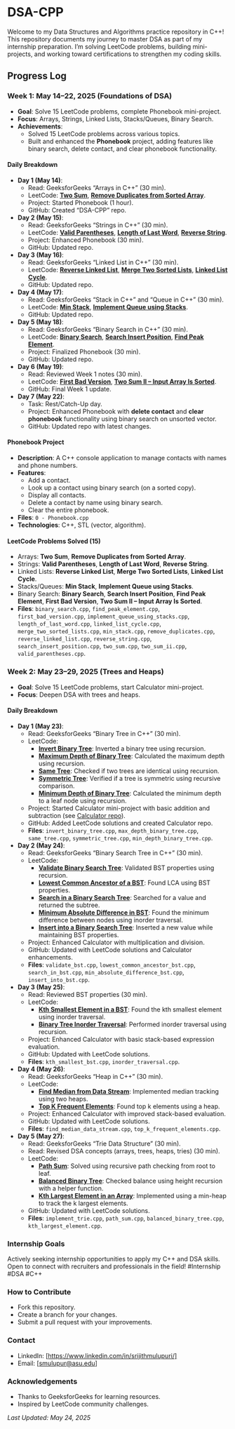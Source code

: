 # DSA-CPP

Welcome to my Data Structures and Algorithms practice repository in C++! This repository documents my journey to master DSA as part of my internship preparation. I’m solving LeetCode problems, building mini-projects, and working toward certifications to strengthen my coding skills.

## Progress Log

### Week 1: May 14–22, 2025 (Foundations of DSA)
- **Goal**: Solve 15 LeetCode problems, complete Phonebook mini-project.
- **Focus**: Arrays, Strings, Linked Lists, Stacks/Queues, Binary Search.
- **Achievements**:
  - Solved 15 LeetCode problems across various topics.
  - Built and enhanced the **Phonebook** project, adding features like binary search, delete contact, and clear phonebook functionality.

#### Daily Breakdown
- **Day 1 (May 14)**:
  - Read: GeeksforGeeks “Arrays in C++” (30 min).
  - LeetCode: **[Two Sum](https://leetcode.com/problems/two-sum/)**, **[Remove Duplicates from Sorted Array](https://leetcode.com/problems/remove-duplicates-from-sorted-array/)**.
  - Project: Started Phonebook (1 hour).
  - GitHub: Created “DSA-CPP” repo.
- **Day 2 (May 15)**:
  - Read: GeeksforGeeks “Strings in C++” (30 min).
  - LeetCode: **[Valid Parentheses](https://leetcode.com/problems/valid-parentheses/)**, **[Length of Last Word](https://leetcode.com/problems/length-of-last-word/)**, **[Reverse String](https://leetcode.com/problems/reverse-string/)**.
  - Project: Enhanced Phonebook (30 min).
  - GitHub: Updated repo.
- **Day 3 (May 16)**:
  - Read: GeeksforGeeks “Linked List in C++” (30 min).
  - LeetCode: **[Reverse Linked List](https://leetcode.com/problems/reverse-linked-list/)**, **[Merge Two Sorted Lists](https://leetcode.com/problems/merge-two-sorted-lists/)**, **[Linked List Cycle](https://leetcode.com/problems/linked-list-cycle/)**.
  - GitHub: Updated repo.
- **Day 4 (May 17)**:
  - Read: GeeksforGeeks “Stack in C++” and “Queue in C++” (30 min).
  - LeetCode: **[Min Stack](https://leetcode.com/problems/min-stack/)**, **[Implement Queue using Stacks](https://leetcode.com/problems/implement-queue-using-stacks/)**.
  - GitHub: Updated repo.
- **Day 5 (May 18)**:
  - Read: GeeksforGeeks “Binary Search in C++” (30 min).
  - LeetCode: **[Binary Search](https://leetcode.com/problems/binary-search/)**, **[Search Insert Position](https://leetcode.com/problems/search-insert-position/)**, **[Find Peak Element](https://leetcode.com/problems/find-peak-element/)**.
  - Project: Finalized Phonebook (30 min).
  - GitHub: Updated repo.
- **Day 6 (May 19)**:
  - Read: Reviewed Week 1 notes (30 min).
  - LeetCode: **[First Bad Version](https://leetcode.com/problems/first-bad-version/)**, **[Two Sum II – Input Array Is Sorted](https://leetcode.com/problems/two-sum-ii-input-array-is-sorted/)**.
  - GitHub: Final Week 1 update.
- **Day 7 (May 22)**:
  - Task: Rest/Catch-Up day.
  - Project: Enhanced Phonebook with **delete contact** and **clear phonebook** functionality using binary search on unsorted vector.
  - GitHub: Updated repo with latest changes.

#### Phonebook Project
- **Description**: A C++ console application to manage contacts with names and phone numbers.
- **Features**:
  - Add a contact.
  - Look up a contact using binary search (on a sorted copy).
  - Display all contacts.
  - Delete a contact by name using binary search.
  - Clear the entire phonebook.
- **Files**: `0 - Phonebook.cpp`
- **Technologies**: C++, STL (vector, algorithm).

#### LeetCode Problems Solved (15)
- Arrays: **Two Sum**, **Remove Duplicates from Sorted Array**.
- Strings: **Valid Parentheses**, **Length of Last Word**, **Reverse String**.
- Linked Lists: **Reverse Linked List**, **Merge Two Sorted Lists**, **Linked List Cycle**.
- Stacks/Queues: **Min Stack**, **Implement Queue using Stacks**.
- Binary Search: **Binary Search**, **Search Insert Position**, **Find Peak Element**, **First Bad Version**, **Two Sum II – Input Array Is Sorted**.
- **Files**: `binary_search.cpp`, `find_peak_element.cpp`, `first_bad_version.cpp`, `implement_queue_using_stacks.cpp`, `length_of_last_word.cpp`, `linked_list_cycle.cpp`, `merge_two_sorted_lists.cpp`, `min_stack.cpp`, `remove_duplicates.cpp`, `reverse_linked_list.cpp`, `reverse_string.cpp`, `search_insert_position.cpp`, `two_sum.cpp`, `two_sum_ii.cpp`, `valid_parentheses.cpp`.

### Week 2: May 23–29, 2025 (Trees and Heaps)
- **Goal**: Solve 15 LeetCode problems, start Calculator mini-project.
- **Focus**: Deepen DSA with trees and heaps.

#### Daily Breakdown
- **Day 1 (May 23)**:
  - Read: GeeksforGeeks “Binary Tree in C++” (30 min).
  - LeetCode: 
    - **[Invert Binary Tree](https://leetcode.com/problems/invert-binary-tree/)**: Inverted a binary tree using recursion.
    - **[Maximum Depth of Binary Tree](https://leetcode.com/problems/maximum-depth-of-binary-tree/)**: Calculated the maximum depth using recursion.
    - **[Same Tree](https://leetcode.com/problems/same-tree/)**: Checked if two trees are identical using recursion.
    - **[Symmetric Tree](https://leetcode.com/problems/symmetric-tree/)**: Verified if a tree is symmetric using recursive comparison.
    - **[Minimum Depth of Binary Tree](https://leetcode.com/problems/minimum-depth-of-binary-tree/)**: Calculated the minimum depth to a leaf node using recursion.
  - Project: Started Calculator mini-project with basic addition and subtraction (see [Calculator repo](https://github.com/Srijith1912/Calculator)).
  - GitHub: Added LeetCode solutions and created Calculator repo.
  - **Files**: `invert_binary_tree.cpp`, `max_depth_binary_tree.cpp`, `same_tree.cpp`, `symmetric_tree.cpp`, `min_depth_binary_tree.cpp`.
- **Day 2 (May 24)**:
  - Read: GeeksforGeeks “Binary Search Tree in C++” (30 min).
  - LeetCode: 
    - **[Validate Binary Search Tree](https://leetcode.com/problems/validate-binary-search-tree/)**: Validated BST properties using recursion.
    - **[Lowest Common Ancestor of a BST](https://leetcode.com/problems/lowest-common-ancestor-of-a-bst/)**: Found LCA using BST properties.
    - **[Search in a Binary Search Tree](https://leetcode.com/problems/search-in-a-binary-search-tree/)**: Searched for a value and returned the subtree.
    - **[Minimum Absolute Difference in BST](https://leetcode.com/problems/minimum-absolute-difference-in-bst/)**: Found the minimum difference between nodes using inorder traversal.
    - **[Insert into a Binary Search Tree](https://leetcode.com/problems/insert-into-a-binary-search-tree/)**: Inserted a new value while maintaining BST properties.
  - Project: Enhanced Calculator with multiplication and division.
  - GitHub: Updated with LeetCode solutions and Calculator enhancements.
  - **Files**: `validate_bst.cpp`, `lowest_common_ancestor_bst.cpp`, `search_in_bst.cpp`, `min_absolute_difference_bst.cpp`, `insert_into_bst.cpp`.
- **Day 3 (May 25)**:
  - Read: Reviewed BST properties (30 min).
  - LeetCode: 
    - **[Kth Smallest Element in a BST](https://leetcode.com/problems/kth-smallest-element-in-a-bst/)**: Found the kth smallest element using inorder traversal.
    - **[Binary Tree Inorder Traversal](https://leetcode.com/problems/binary-tree-inorder-traversal/)**: Performed inorder traversal using recursion.
  - Project: Enhanced Calculator with basic stack-based expression evaluation.
  - GitHub: Updated with LeetCode solutions.
  - **Files**: `kth_smallest_bst.cpp`, `inorder_traversal.cpp`.
- **Day 4 (May 26)**:
  - Read: GeeksforGeeks “Heap in C++” (30 min).
  - LeetCode: 
    - **[Find Median from Data Stream](https://leetcode.com/problems/find-median-from-data-stream/)**: Implemented median tracking using two heaps.
    - **[Top K Frequent Elements](https://leetcode.com/problems/top-k-frequent-elements/)**: Found top k elements using a heap.
  - Project: Enhanced Calculator with improved stack-based evaluation.
  - GitHub: Updated with LeetCode solutions.
  - **Files**: `find_median_data_stream.cpp`, `top_k_frequent_elements.cpp`.
- **Day 5 (May 27)**:
  - Read: GeeksforGeeks “Trie Data Structure” (30 min).
  - Read: Revised DSA concepts (arrays, trees, heaps, tries) (30 min).
  - LeetCode: 
    - **[Path Sum](https://leetcode.com/problems/path-sum/)**: Solved using recursive path checking from root to leaf.
    - **[Balanced Binary Tree](https://leetcode.com/problems/balanced-binary-tree/)**: Checked balance using height recursion with a helper function.
    - **[Kth Largest Element in an Array](https://leetcode.com/problems/kth-largest-element-in-an-array/)**: Implemented using a min-heap to track the k largest elements.
  - GitHub: Updated with LeetCode solutions.
  - **Files**: `implement_trie.cpp`, `path_sum.cpp`, `balanced_binary_tree.cpp`, `kth_largest_element.cpp`.

### Internship Goals
Actively seeking internship opportunities to apply my C++ and DSA skills. Open to connect with recruiters and professionals in the field! #Internship #DSA #C++

### How to Contribute
- Fork this repository.
- Create a branch for your changes.
- Submit a pull request with your improvements.

### Contact
- LinkedIn: [https://www.linkedin.com/in/srijithmulupuri/]
- Email: [smulupur@asu.edu]

### Acknowledgements
- Thanks to GeeksforGeeks for learning resources.
- Inspired by LeetCode community challenges.

*Last Updated: May 24, 2025*
